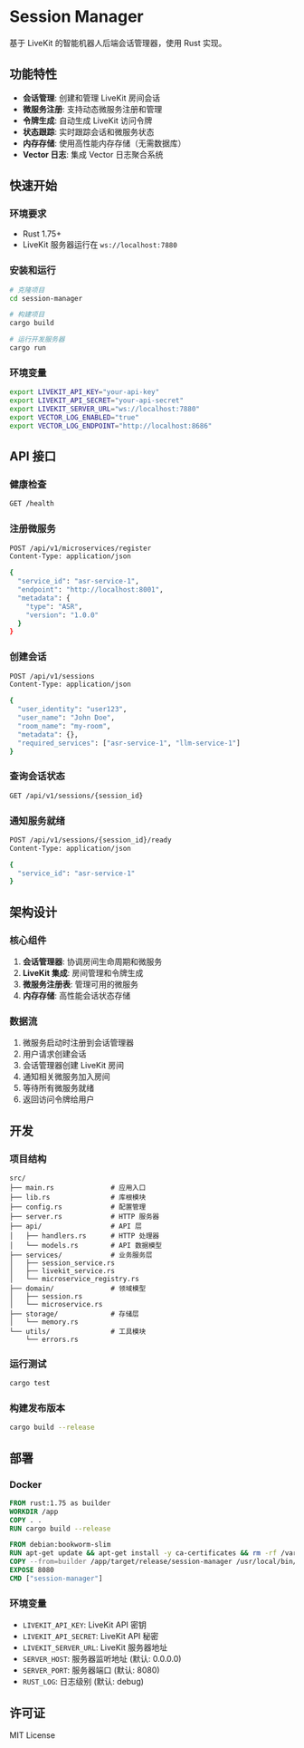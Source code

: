 # Session Manager

基于 LiveKit 的智能机器人后端会话管理器，使用 Rust 实现。

## 功能特性

- **会话管理**: 创建和管理 LiveKit 房间会话
- **微服务注册**: 支持动态微服务注册和管理
- **令牌生成**: 自动生成 LiveKit 访问令牌
- **状态跟踪**: 实时跟踪会话和微服务状态
- **内存存储**: 使用高性能内存存储（无需数据库）
- **Vector 日志**: 集成 Vector 日志聚合系统

## 快速开始

### 环境要求

- Rust 1.75+
- LiveKit 服务器运行在 `ws://localhost:7880`

### 安装和运行

```bash
# 克隆项目
cd session-manager

# 构建项目
cargo build

# 运行开发服务器
cargo run
```

### 环境变量

```bash
export LIVEKIT_API_KEY="your-api-key"
export LIVEKIT_API_SECRET="your-api-secret"
export LIVEKIT_SERVER_URL="ws://localhost:7880"
export VECTOR_LOG_ENABLED="true"
export VECTOR_LOG_ENDPOINT="http://localhost:8686"
```

## API 接口

### 健康检查

```bash
GET /health
```

### 注册微服务

```bash
POST /api/v1/microservices/register
Content-Type: application/json

{
  "service_id": "asr-service-1",
  "endpoint": "http://localhost:8001",
  "metadata": {
    "type": "ASR",
    "version": "1.0.0"
  }
}
```

### 创建会话

```bash
POST /api/v1/sessions
Content-Type: application/json

{
  "user_identity": "user123",
  "user_name": "John Doe",
  "room_name": "my-room",
  "metadata": {},
  "required_services": ["asr-service-1", "llm-service-1"]
}
```

### 查询会话状态

```bash
GET /api/v1/sessions/{session_id}
```

### 通知服务就绪

```bash
POST /api/v1/sessions/{session_id}/ready
Content-Type: application/json

{
  "service_id": "asr-service-1"
}
```

## 架构设计

### 核心组件

1. **会话管理器**: 协调房间生命周期和微服务
2. **LiveKit 集成**: 房间管理和令牌生成
3. **微服务注册表**: 管理可用的微服务
4. **内存存储**: 高性能会话状态存储

### 数据流

1. 微服务启动时注册到会话管理器
2. 用户请求创建会话
3. 会话管理器创建 LiveKit 房间
4. 通知相关微服务加入房间
5. 等待所有微服务就绪
6. 返回访问令牌给用户

## 开发

### 项目结构

```
src/
├── main.rs              # 应用入口
├── lib.rs               # 库根模块
├── config.rs            # 配置管理
├── server.rs            # HTTP 服务器
├── api/                 # API 层
│   ├── handlers.rs      # HTTP 处理器
│   └── models.rs        # API 数据模型
├── services/            # 业务服务层
│   ├── session_service.rs
│   ├── livekit_service.rs
│   └── microservice_registry.rs
├── domain/              # 领域模型
│   ├── session.rs
│   └── microservice.rs
├── storage/             # 存储层
│   └── memory.rs
└── utils/               # 工具模块
    └── errors.rs
```

### 运行测试

```bash
cargo test
```

### 构建发布版本

```bash
cargo build --release
```

## 部署

### Docker

```dockerfile
FROM rust:1.75 as builder
WORKDIR /app
COPY . .
RUN cargo build --release

FROM debian:bookworm-slim
RUN apt-get update && apt-get install -y ca-certificates && rm -rf /var/lib/apt/lists/*
COPY --from=builder /app/target/release/session-manager /usr/local/bin/
EXPOSE 8080
CMD ["session-manager"]
```

### 环境变量

- `LIVEKIT_API_KEY`: LiveKit API 密钥
- `LIVEKIT_API_SECRET`: LiveKit API 秘密
- `LIVEKIT_SERVER_URL`: LiveKit 服务器地址
- `SERVER_HOST`: 服务器监听地址 (默认: 0.0.0.0)
- `SERVER_PORT`: 服务器端口 (默认: 8080)
- `RUST_LOG`: 日志级别 (默认: debug)

## 许可证

MIT License